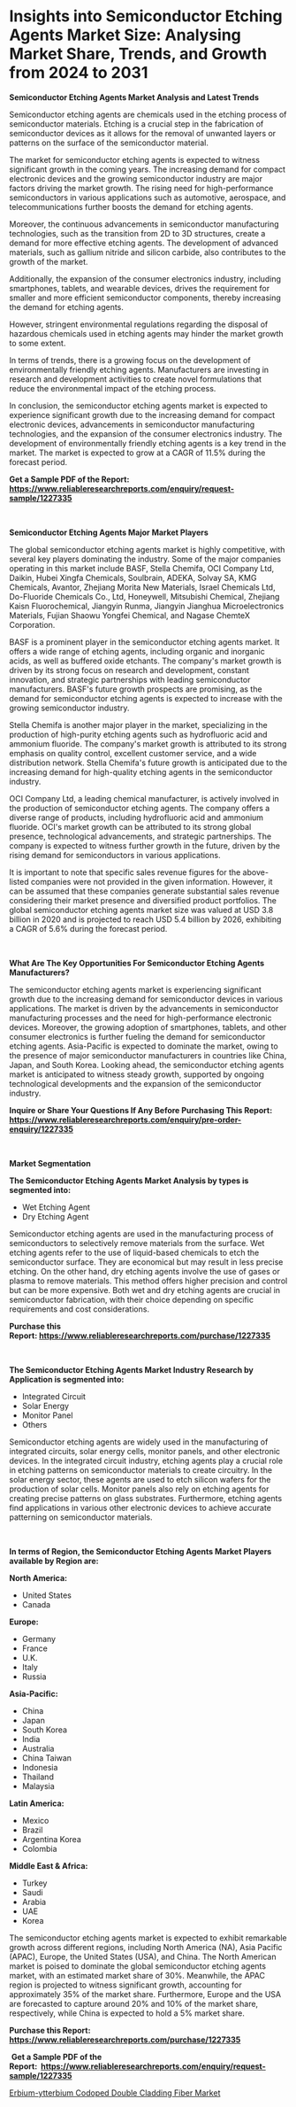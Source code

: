 <p><h1>Insights into Semiconductor Etching Agents Market Size: Analysing Market Share, Trends, and Growth from 2024 to 2031</h1></p><p><strong>Semiconductor Etching Agents Market Analysis and Latest Trends</strong></p>
<p><p>Semiconductor etching agents are chemicals used in the etching process of semiconductor materials. Etching is a crucial step in the fabrication of semiconductor devices as it allows for the removal of unwanted layers or patterns on the surface of the semiconductor material.</p><p>The market for semiconductor etching agents is expected to witness significant growth in the coming years. The increasing demand for compact electronic devices and the growing semiconductor industry are major factors driving the market growth. The rising need for high-performance semiconductors in various applications such as automotive, aerospace, and telecommunications further boosts the demand for etching agents.</p><p>Moreover, the continuous advancements in semiconductor manufacturing technologies, such as the transition from 2D to 3D structures, create a demand for more effective etching agents. The development of advanced materials, such as gallium nitride and silicon carbide, also contributes to the growth of the market.</p><p>Additionally, the expansion of the consumer electronics industry, including smartphones, tablets, and wearable devices, drives the requirement for smaller and more efficient semiconductor components, thereby increasing the demand for etching agents.</p><p>However, stringent environmental regulations regarding the disposal of hazardous chemicals used in etching agents may hinder the market growth to some extent.</p><p>In terms of trends, there is a growing focus on the development of environmentally friendly etching agents. Manufacturers are investing in research and development activities to create novel formulations that reduce the environmental impact of the etching process.</p><p>In conclusion, the semiconductor etching agents market is expected to experience significant growth due to the increasing demand for compact electronic devices, advancements in semiconductor manufacturing technologies, and the expansion of the consumer electronics industry. The development of environmentally friendly etching agents is a key trend in the market. The market is expected to grow at a CAGR of 11.5% during the forecast period.</p></p>
<p><strong>Get a Sample PDF of the Report:&nbsp; <a href="https://www.reliableresearchreports.com/enquiry/request-sample/1227335">https://www.reliableresearchreports.com/enquiry/request-sample/1227335</a></strong></p>
<p>&nbsp;</p>
<p><strong>Semiconductor Etching Agents Major Market Players</strong></p>
<p><p>The global semiconductor etching agents market is highly competitive, with several key players dominating the industry. Some of the major companies operating in this market include BASF, Stella Chemifa, OCI Company Ltd, Daikin, Hubei Xingfa Chemicals, Soulbrain, ADEKA, Solvay SA, KMG Chemicals, Avantor, Zhejiang Morita New Materials, Israel Chemicals Ltd, Do-Fluoride Chemicals Co., Ltd, Honeywell, Mitsubishi Chemical, Zhejiang Kaisn Fluorochemical, Jiangyin Runma, Jiangyin Jianghua Microelectronics Materials, Fujian Shaowu Yongfei Chemical, and Nagase ChemteX Corporation.</p><p>BASF is a prominent player in the semiconductor etching agents market. It offers a wide range of etching agents, including organic and inorganic acids, as well as buffered oxide etchants. The company's market growth is driven by its strong focus on research and development, constant innovation, and strategic partnerships with leading semiconductor manufacturers. BASF's future growth prospects are promising, as the demand for semiconductor etching agents is expected to increase with the growing semiconductor industry.</p><p>Stella Chemifa is another major player in the market, specializing in the production of high-purity etching agents such as hydrofluoric acid and ammonium fluoride. The company's market growth is attributed to its strong emphasis on quality control, excellent customer service, and a wide distribution network. Stella Chemifa's future growth is anticipated due to the increasing demand for high-quality etching agents in the semiconductor industry.</p><p>OCI Company Ltd, a leading chemical manufacturer, is actively involved in the production of semiconductor etching agents. The company offers a diverse range of products, including hydrofluoric acid and ammonium fluoride. OCI's market growth can be attributed to its strong global presence, technological advancements, and strategic partnerships. The company is expected to witness further growth in the future, driven by the rising demand for semiconductors in various applications.</p><p>It is important to note that specific sales revenue figures for the above-listed companies were not provided in the given information. However, it can be assumed that these companies generate substantial sales revenue considering their market presence and diversified product portfolios. The global semiconductor etching agents market size was valued at USD 3.8 billion in 2020 and is projected to reach USD 5.4 billion by 2026, exhibiting a CAGR of 5.6% during the forecast period.</p></p>
<p>&nbsp;</p>
<p><strong>What Are The Key Opportunities For Semiconductor Etching Agents Manufacturers?</strong></p>
<p><p>The semiconductor etching agents market is experiencing significant growth due to the increasing demand for semiconductor devices in various applications. The market is driven by the advancements in semiconductor manufacturing processes and the need for high-performance electronic devices. Moreover, the growing adoption of smartphones, tablets, and other consumer electronics is further fueling the demand for semiconductor etching agents. Asia-Pacific is expected to dominate the market, owing to the presence of major semiconductor manufacturers in countries like China, Japan, and South Korea. Looking ahead, the semiconductor etching agents market is anticipated to witness steady growth, supported by ongoing technological developments and the expansion of the semiconductor industry.</p></p>
<p><strong>Inquire or Share Your Questions If Any Before Purchasing This Report: <a href="https://www.reliableresearchreports.com/enquiry/pre-order-enquiry/1227335">https://www.reliableresearchreports.com/enquiry/pre-order-enquiry/1227335</a></strong></p>
<p>&nbsp;</p>
<p><strong>Market Segmentation</strong></p>
<p><strong>The Semiconductor Etching Agents Market Analysis by types is segmented into:</strong></p>
<p><ul><li>Wet Etching Agent</li><li>Dry Etching Agent</li></ul></p>
<p><p>Semiconductor etching agents are used in the manufacturing process of semiconductors to selectively remove materials from the surface. Wet etching agents refer to the use of liquid-based chemicals to etch the semiconductor surface. They are economical but may result in less precise etching. On the other hand, dry etching agents involve the use of gases or plasma to remove materials. This method offers higher precision and control but can be more expensive. Both wet and dry etching agents are crucial in semiconductor fabrication, with their choice depending on specific requirements and cost considerations.</p></p>
<p><strong>Purchase this Report:&nbsp;<a href="https://www.reliableresearchreports.com/purchase/1227335">https://www.reliableresearchreports.com/purchase/1227335</a></strong></p>
<p>&nbsp;</p>
<p><strong>The Semiconductor Etching Agents Market Industry Research by Application is segmented into:</strong></p>
<p><ul><li>Integrated Circuit</li><li>Solar Energy</li><li>Monitor Panel</li><li>Others</li></ul></p>
<p><p>Semiconductor etching agents are widely used in the manufacturing of integrated circuits, solar energy cells, monitor panels, and other electronic devices. In the integrated circuit industry, etching agents play a crucial role in etching patterns on semiconductor materials to create circuitry. In the solar energy sector, these agents are used to etch silicon wafers for the production of solar cells. Monitor panels also rely on etching agents for creating precise patterns on glass substrates. Furthermore, etching agents find applications in various other electronic devices to achieve accurate patterning on semiconductor materials.</p></p>
<p>&nbsp;</p>
<p><strong>In terms of Region, the Semiconductor Etching Agents Market Players available by Region are:</strong></p>
<p>
    <p> <strong> North America: </strong>
        <ul>
            <li>United States</li>
            <li>Canada</li>
        </ul>
        </p> 
    <p> <strong> Europe: </strong>
        <ul>
            <li>Germany</li>
            <li>France</li>
            <li>U.K.</li>
            <li>Italy</li>
            <li>Russia</li>
        </ul>
        </p> 
    <p> <strong> Asia-Pacific: </strong>
        <ul>
            <li>China</li>
            <li>Japan</li>
            <li>South Korea</li>
            <li>India</li>
            <li>Australia</li>
            <li>China Taiwan</li>
            <li>Indonesia</li>
            <li>Thailand</li>
            <li>Malaysia</li>
        </ul>
        </p> 
    <p> <strong> Latin America: </strong>
        <ul>
            <li>Mexico</li>
            <li>Brazil</li>
            <li>Argentina Korea</li>
            <li>Colombia</li>
        </ul>
        </p> 
    <p> <strong> Middle East & Africa: </strong>
        <ul>
            <li>Turkey</li>
            <li>Saudi</li>
            <li>Arabia</li>
            <li>UAE</li>
            <li>Korea</li>
        </ul>
    </p>
    </p>
<p><p>The semiconductor etching agents market is expected to exhibit remarkable growth across different regions, including North America (NA), Asia Pacific (APAC), Europe, the United States (USA), and China. The North American market is poised to dominate the global semiconductor etching agents market, with an estimated market share of 30%. Meanwhile, the APAC region is projected to witness significant growth, accounting for approximately 35% of the market share. Furthermore, Europe and the USA are forecasted to capture around 20% and 10% of the market share, respectively, while China is expected to hold a 5% market share.</p></p>
<p><strong>Purchase this Report: <a href="https://www.reliableresearchreports.com/purchase/1227335">https://www.reliableresearchreports.com/purchase/1227335</a></strong></p>
<p>&nbsp;<strong>Get a Sample PDF of the Report:&nbsp;&nbsp;<a href="https://www.reliableresearchreports.com/enquiry/request-sample/1227335">https://www.reliableresearchreports.com/enquiry/request-sample/1227335</a></strong></p>
<p><strong></strong></p>
<p><p><a href="https://github.com/wwwkeltoum/Market-Research-Report-List-1/blob/main/erbium-ytterbium-codoped-double-cladding-fiber-market.md">Erbium-ytterbium Codoped Double Cladding Fiber Market</a></p></p>